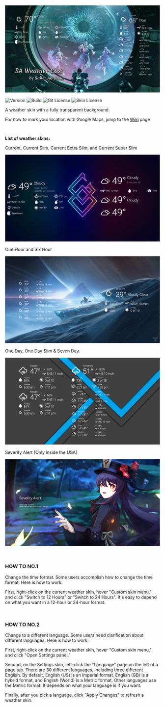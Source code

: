 ![SA Weather Cast](https://github.com/SaberAkiyama/SAWeatherCast/blob/master/GitHub_Resources/Weather%20Cast%203.png)

![Version](https://img.shields.io/static/v1?label=Version&message=1.1.2&color=4169e1&style=for-the-badge&link=https://github.com/SaberAkiyama/SAWeatherCast/releases/latest) ![Build](https://img.shields.io/static/v1?label=Build&message=Release&color=e14169&style=for-the-badge&link=https://github.com/SaberAkiyama/SAWeatherCast/blob/concept/README.md) ![Git License](https://img.shields.io/static/v1?label=GITLICENSE&message=CC0-1.0&color=ffd700&style=for-the-badge&link=https://github.com/SaberAkiyama/SAWeatherCast/raw/master/LICENSE) ![Skin License](https://img.shields.io/static/v1?label=SKINLICENSE&message=CC-BY-NC-SA-4.0&color=69e141&style=for-the-badge&link=https://creativecommons.org/licenses/by-nc-sa/4.0)

A weather skin with a fully transparent background

For how to mark your location with Google Maps, jump to the [Wiki](https://github.com/SaberAkiyama/SAWeatherCast/wiki/How-To:-Mark-your-location-with-Google-Maps) page

&nbsp;

<b>List of weather skins:</b>

Current, Current Slim, Current Extra Slim, and Current Super Slim

![Current Skin](https://github.com/SaberAkiyama/SAWeatherCast/blob/master/GitHub_Resources/Screenshot%20(93).png)

One Hour and Six Hour

![Hourly Skin](https://github.com/SaberAkiyama/SAWeatherCast/blob/master/GitHub_Resources/Screenshot%20(11).png)

One Day, One Day Slim & Seven Day.

![Daily Skin](https://github.com/SaberAkiyama/SAWeatherCast/blob/master/GitHub_Resources/Screenshot%20(95).png)

Severity Alert [Only inside the USA]

![Severity Alert](https://github.com/SaberAkiyama/SAWeatherCast/blob/master/GitHub_Resources/Screenshot%20(94).png)

&nbsp;

### HOW TO NO.1

Change the time format.
Some users accomplish how to change the time format. Here is how to work.

First, right-click on the current weather skin, hover "Custom skin menu,"
and click "Switch to 12 Hours" or "Switch to 24 Hours".
It's easy to depend on what you want in a 12-hour or 24-hour format.

&nbsp;

### HOW TO NO.2

Change to a different language.
Some users need clarification about different languages. Here is how to work.

First, right-click on the current weather skin, hover "Custom skin menu," and click "Open Settings panel."

Second, on the Settings skin, left-click the "Language" page on the left of a page tab.
There are 30 different languages, including three different English.
By default, English (US) is an Imperial format, English (GB) is a hybrid format, and English (World) is a Metric format. Other languages use the Metric format.
It depends on what your language is if you want.

Finally, after you pick a language, click "Apply Changes" to refresh a weather skin.
